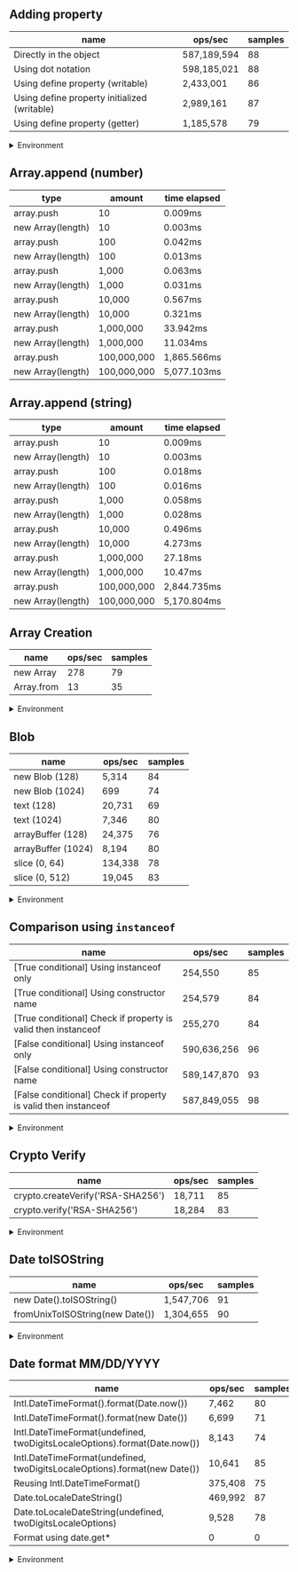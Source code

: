 ## Adding property

|name|ops/sec|samples|
|-|-|-|
|Directly in the object|587,189,594|88|
|Using dot notation|598,185,021|88|
|Using define property (writable)|2,433,001|86|
|Using define property initialized (writable)|2,989,161|87|
|Using define property (getter)|1,185,578|79|


<details>
<summary>Environment</summary>

* __Machine:__ linux x64 | 2 vCPUs | 6.8GB Mem
* __Run:__ Wed Oct 25 2023 03:36:08 GMT+0000 (Coordinated Universal Time)
</details>

<!--
{"environment":{"platform":"linux","arch":"x64","cpus":2,"totalMemory":6.7597503662109375},"benchmarks":[{"name":"Directly in the object","opsSec":587189593.6648036,"samples":8},{"name":"Using dot notation","opsSec":598185021.4888043,"samples":6},{"name":"Using define property (writable)","opsSec":2433000.686322029,"samples":6},{"name":"Using define property initialized (writable)","opsSec":2989161.4318045694,"samples":5},{"name":"Using define property (getter)","opsSec":1185577.810211867,"samples":4}]}-->

## Array.append (number)

|type|amount|time elapsed|
|-|-|-|
array.push|10|0.009ms
new Array(length)|10|0.003ms
array.push|100|0.042ms
new Array(length)|100|0.013ms
array.push|1,000|0.063ms
new Array(length)|1,000|0.031ms
array.push|10,000|0.567ms
new Array(length)|10,000|0.321ms
array.push|1,000,000|33.942ms
new Array(length)|1,000,000|11.034ms
array.push|100,000,000|1,865.566ms
new Array(length)|100,000,000|5,077.103ms
## Array.append (string)

|type|amount|time elapsed|
|-|-|-|
array.push|10|0.009ms
new Array(length)|10|0.003ms
array.push|100|0.018ms
new Array(length)|100|0.016ms
array.push|1,000|0.058ms
new Array(length)|1,000|0.028ms
array.push|10,000|0.496ms
new Array(length)|10,000|4.273ms
array.push|1,000,000|27.18ms
new Array(length)|1,000,000|10.47ms
array.push|100,000,000|2,844.735ms
new Array(length)|100,000,000|5,170.804ms

## Array Creation

|name|ops/sec|samples|
|-|-|-|
|new Array|278|79|
|Array.from|13|35|


<details>
<summary>Environment</summary>

* __Machine:__ linux x64 | 2 vCPUs | 6.8GB Mem
* __Run:__ Wed Oct 25 2023 03:38:50 GMT+0000 (Coordinated Universal Time)
</details>

<!--
{"environment":{"platform":"linux","arch":"x64","cpus":2,"totalMemory":6.7597503662109375},"benchmarks":[{"name":"new Array","opsSec":277.6289633392329,"samples":3},{"name":"Array.from","opsSec":12.64800518139481,"samples":1}]}-->

## Blob

|name|ops/sec|samples|
|-|-|-|
|new Blob (128)|5,314|84|
|new Blob (1024)|699|74|
|text (128)|20,731|69|
|text (1024)|7,346|80|
|arrayBuffer (128)|24,375|76|
|arrayBuffer (1024)|8,194|80|
|slice (0, 64)|134,338|78|
|slice (0, 512)|19,045|83|


<details>
<summary>Environment</summary>

* __Machine:__ linux x64 | 2 vCPUs | 6.8GB Mem
* __Run:__ Wed Oct 25 2023 03:40:49 GMT+0000 (Coordinated Universal Time)
</details>

<!--
{"environment":{"platform":"linux","arch":"x64","cpus":2,"totalMemory":6.759746551513672},"benchmarks":[{"name":"new Blob (128)","opsSec":5314.200614788885,"samples":4},{"name":"new Blob (1024)","opsSec":699.4846922854346,"samples":2},{"name":"text (128)","opsSec":20731.236905487138,"samples":4},{"name":"text (1024)","opsSec":7345.922379043271,"samples":3},{"name":"arrayBuffer (128)","opsSec":24375.2132661492,"samples":3},{"name":"arrayBuffer (1024)","opsSec":8193.627211977077,"samples":3},{"name":"slice (0, 64)","opsSec":134338.32941512758,"samples":4},{"name":"slice (0, 512)","opsSec":19044.560854965643,"samples":3}]}-->

## Comparison using `instanceof`

|name|ops/sec|samples|
|-|-|-|
|[True conditional] Using instanceof only|254,550|85|
|[True conditional] Using constructor name|254,579|84|
|[True conditional] Check if property is valid then instanceof |255,270|84|
|[False conditional] Using instanceof only|590,636,256|96|
|[False conditional] Using constructor name|589,147,870|93|
|[False conditional] Check if property is valid then instanceof |587,849,055|98|


<details>
<summary>Environment</summary>

* __Machine:__ linux x64 | 2 vCPUs | 6.8GB Mem
* __Run:__ Wed Oct 25 2023 03:43:13 GMT+0000 (Coordinated Universal Time)
</details>

<!--
{"environment":{"platform":"linux","arch":"x64","cpus":2,"totalMemory":6.7597503662109375},"benchmarks":[{"name":"[True conditional] Using instanceof only","opsSec":254549.5448576256,"samples":3},{"name":"[True conditional] Using constructor name","opsSec":254579.28932162066,"samples":3},{"name":"[True conditional] Check if property is valid then instanceof ","opsSec":255269.77407926583,"samples":3},{"name":"[False conditional] Using instanceof only","opsSec":590636256.3784001,"samples":9},{"name":"[False conditional] Using constructor name","opsSec":589147869.9516019,"samples":6},{"name":"[False conditional] Check if property is valid then instanceof ","opsSec":587849054.9755732,"samples":7}]}-->

## Crypto Verify

|name|ops/sec|samples|
|-|-|-|
|crypto.createVerify('RSA-SHA256')|18,711|85|
|crypto.verify('RSA-SHA256')|18,284|83|


<details>
<summary>Environment</summary>

* __Machine:__ linux x64 | 2 vCPUs | 6.8GB Mem
* __Run:__ Wed Oct 25 2023 03:45:16 GMT+0000 (Coordinated Universal Time)
</details>

<!--
{"environment":{"platform":"linux","arch":"x64","cpus":2,"totalMemory":6.7597503662109375},"benchmarks":[{"name":"crypto.createVerify('RSA-SHA256')","opsSec":18711.070962132133,"samples":5},{"name":"crypto.verify('RSA-SHA256')","opsSec":18283.839027042002,"samples":3}]}-->

## Date toISOString

|name|ops/sec|samples|
|-|-|-|
|new Date().toISOString()|1,547,706|91|
|fromUnixToISOString(new Date())|1,304,655|90|


<details>
<summary>Environment</summary>

* __Machine:__ linux x64 | 2 vCPUs | 6.8GB Mem
* __Run:__ Wed Oct 25 2023 03:47:13 GMT+0000 (Coordinated Universal Time)
</details>

<!--
{"environment":{"platform":"linux","arch":"x64","cpus":2,"totalMemory":6.759746551513672},"benchmarks":[{"name":"new Date().toISOString()","opsSec":1547705.5252787154,"samples":4},{"name":"fromUnixToISOString(new Date())","opsSec":1304654.9993029616,"samples":9}]}-->

## Date format MM/DD/YYYY

|name|ops/sec|samples|
|-|-|-|
|Intl.DateTimeFormat().format(Date.now())|7,462|80|
|Intl.DateTimeFormat().format(new Date())|6,699|71|
|Intl.DateTimeFormat(undefined, twoDigitsLocaleOptions).format(Date.now())|8,143|74|
|Intl.DateTimeFormat(undefined, twoDigitsLocaleOptions).format(new Date())|10,641|85|
|Reusing Intl.DateTimeFormat()|375,408|75|
|Date.toLocaleDateString()|469,992|87|
|Date.toLocaleDateString(undefined, twoDigitsLocaleOptions)|9,528|78|
|Format using date.get*|0|0|


<details>
<summary>Environment</summary>

* __Machine:__ linux x64 | 2 vCPUs | 6.8GB Mem
* __Run:__ Wed Oct 25 2023 03:49:14 GMT+0000 (Coordinated Universal Time)
</details>

<!--
{"environment":{"platform":"linux","arch":"x64","cpus":2,"totalMemory":6.7597503662109375},"benchmarks":[{"name":"Intl.DateTimeFormat().format(Date.now())","opsSec":7461.508680166917,"samples":4},{"name":"Intl.DateTimeFormat().format(new Date())","opsSec":6699.351997848606,"samples":4},{"name":"Intl.DateTimeFormat(undefined, twoDigitsLocaleOptions).format(Date.now())","opsSec":8142.811670478267,"samples":3},{"name":"Intl.DateTimeFormat(undefined, twoDigitsLocaleOptions).format(new Date())","opsSec":10640.997367712687,"samples":3},{"name":"Reusing Intl.DateTimeFormat()","opsSec":375408.1042860747,"samples":6},{"name":"Date.toLocaleDateString()","opsSec":469992.3769740235,"samples":3},{"name":"Date.toLocaleDateString(undefined, twoDigitsLocaleOptions)","opsSec":9528.24627829317,"samples":4},{"name":"Format using date.get*","opsSec":0,"samples":0}]}-->
